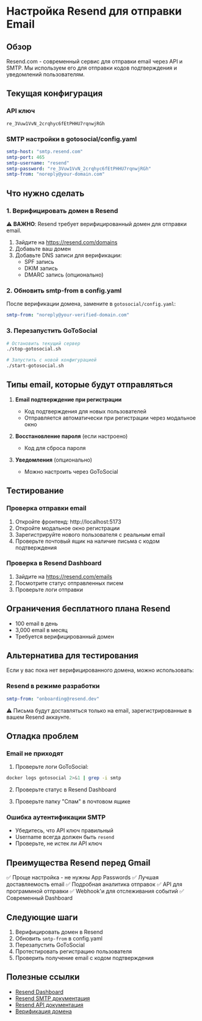 # Настройка Resend для отправки Email

## Обзор

Resend.com - современный сервис для отправки email через API и SMTP. Мы используем его для отправки кодов подтверждения и уведомлений пользователям.

## Текущая конфигурация

### API ключ
```
re_3Vuw1VvN_2crqhyc6fEtPHHU7rqnwjRGh
```

### SMTP настройки в gotosocial/config.yaml
```yaml
smtp-host: "smtp.resend.com"
smtp-port: 465
smtp-username: "resend"
smtp-password: "re_3Vuw1VvN_2crqhyc6fEtPHHU7rqnwjRGh"
smtp-from: "noreply@your-domain.com"
```

## Что нужно сделать

### 1. Верифицировать домен в Resend

⚠️ **ВАЖНО**: Resend требует верифицированный домен для отправки email.

1. Зайдите на https://resend.com/domains
2. Добавьте ваш домен
3. Добавьте DNS записи для верификации:
   - SPF запись
   - DKIM запись
   - DMARC запись (опционально)

### 2. Обновить smtp-from в config.yaml

После верификации домена, замените в `gotosocial/config.yaml`:
```yaml
smtp-from: "noreply@your-verified-domain.com"
```

### 3. Перезапустить GoToSocial

```bash
# Остановить текущий сервер
./stop-gotosocial.sh

# Запустить с новой конфигурацией
./start-gotosocial.sh
```

## Типы email, которые будут отправляться

1. **Email подтверждение при регистрации**
   - Код подтверждения для новых пользователей
   - Отправляется автоматически при регистрации через модальное окно

2. **Восстановление пароля** (если настроено)
   - Код для сброса пароля

3. **Уведомления** (опционально)
   - Можно настроить через GoToSocial

## Тестирование

### Проверка отправки email

1. Откройте фронтенд: http://localhost:5173
2. Откройте модальное окно регистрации
3. Зарегистрируйте нового пользователя с реальным email
4. Проверьте почтовый ящик на наличие письма с кодом подтверждения

### Проверка в Resend Dashboard

1. Зайдите на https://resend.com/emails
2. Посмотрите статус отправленных писем
3. Проверьте логи отправки

## Ограничения бесплатного плана Resend

- 100 email в день
- 3,000 email в месяц
- Требуется верифицированный домен

## Альтернатива для тестирования

Если у вас пока нет верифицированного домена, можно использовать:

### Resend в режиме разработки
```yaml
smtp-from: "onboarding@resend.dev"
```

⚠️ Письма будут доставляться только на email, зарегистрированные в вашем Resend аккаунте.

## Отладка проблем

### Email не приходят

1. Проверьте логи GoToSocial:
```bash
docker logs gotosocial 2>&1 | grep -i smtp
```

2. Проверьте статус в Resend Dashboard

3. Проверьте папку "Спам" в почтовом ящике

### Ошибка аутентификации SMTP

- Убедитесь, что API ключ правильный
- Username всегда должен быть `resend`
- Проверьте, не истек ли API ключ

## Преимущества Resend перед Gmail

✅ Проще настройка - не нужны App Passwords
✅ Лучшая доставляемость email
✅ Подробная аналитика отправок
✅ API для программной отправки
✅ Webhook'и для отслеживания событий
✅ Современный Dashboard

## Следующие шаги

1. Верифицировать домен в Resend
2. Обновить `smtp-from` в config.yaml
3. Перезапустить GoToSocial
4. Протестировать регистрацию пользователя
5. Проверить получение email с кодом подтверждения

## Полезные ссылки

- [Resend Dashboard](https://resend.com/overview)
- [Resend SMTP документация](https://resend.com/docs/send-with-smtp)
- [Resend API документация](https://resend.com/docs/api-reference/introduction)
- [Верификация домена](https://resend.com/docs/dashboard/domains/introduction)
